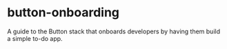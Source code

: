 # button-onboarding
A guide to the Button stack that onboards developers by having them build a simple to-do app.
